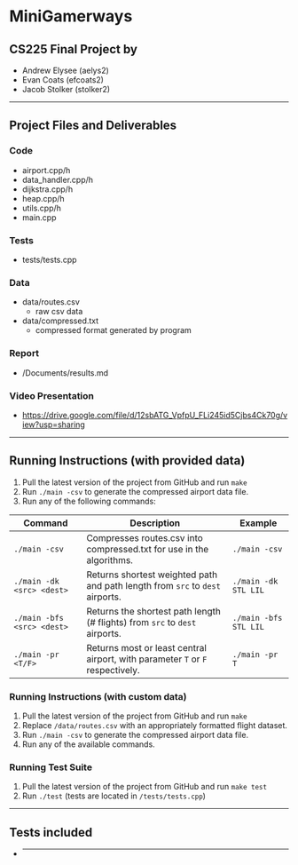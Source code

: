 # MiniGamerways
## CS225 Final Project by
- Andrew Elysee (aelys2)
- Evan Coats (efcoats2)
- Jacob Stolker (stolker2)
---
## Project Files and Deliverables
### Code
- airport.cpp/h
- data_handler.cpp/h
- dijkstra.cpp/h
- heap.cpp/h
- utils.cpp/h
- main.cpp

### Tests
- tests/tests.cpp
### Data
- data/routes.csv
    - raw csv data
- data/compressed.txt
    - compressed format generated by program

### Report
- /Documents/results.md
### Video Presentation
- https://drive.google.com/file/d/12sbATG_VpfpU_FLi245id5Cjbs4Ck70g/view?usp=sharing

---
## Running Instructions (with provided data)

1. Pull the latest version of the project from GitHub and run `make` 
2. Run `./main -csv` to generate the compressed airport data file.
3. Run any of the following commands:

| Command                    | Description                                                                    | Example               |
| -------------------------- | ------------------------------------------------------------------------------ | --------------------- |
| `./main -csv`              | Compresses routes.csv into compressed.txt for use in the algorithms.           | `./main -csv`         |
| `./main -dk <src> <dest>`  | Returns shortest weighted path and path length from `src` to `dest` airports.  | `./main -dk STL LIL`  |
| `./main -bfs <src> <dest>` | Returns the shortest path length (# flights) from `src` to `dest` airports.    | `./main -bfs STL LIL` |
| `./main -pr <T/F>`         | Returns most or least central airport, with parameter `T` or `F` respectively. | `./main -pr T`        |
### Running Instructions (with custom data)
1. Pull the latest version of the project from GitHub and run `make` 
2. Replace `/data/routes.csv` with an appropriately formatted flight dataset.
3. Run `./main -csv` to generate the compressed airport data file.
4. Run any of the available commands.

### Running Test Suite
1. Pull the latest version of the project from GitHub and run `make test` 
2. Run `./test` (tests are located in `/tests/tests.cpp`)
---
## Tests included
- *************
